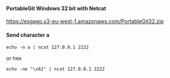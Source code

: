 #### PortableGit Windows 32 bit with Netcat

https://esgago.s3-eu-west-1.amazonaws.com/PortableGit32.zip

#### Send character a

`echo -n a | ncat 127.0.0.1 2222`

or hex

`echo -ne "\x61" | ncat 127.0.0.1 2222`
